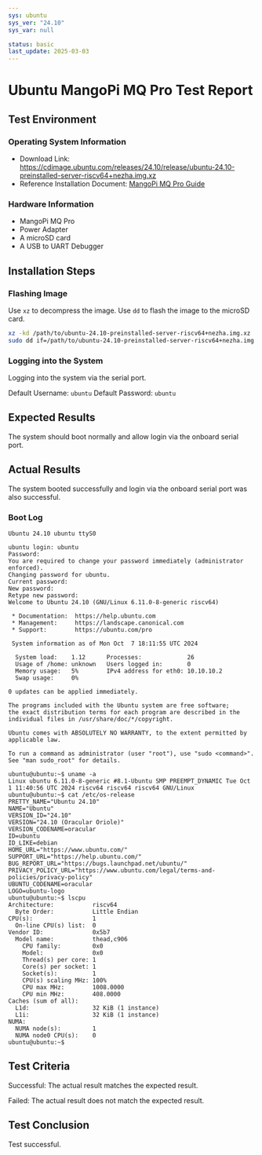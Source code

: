 ```yaml
---
sys: ubuntu
sys_ver: "24.10"
sys_var: null

status: basic
last_update: 2025-03-03
---
```


# Ubuntu MangoPi MQ Pro Test Report

## Test Environment

### Operating System Information

- Download Link: https://cdimage.ubuntu.com/releases/24.10/release/ubuntu-24.10-preinstalled-server-riscv64+nezha.img.xz
- Reference Installation Document: [MangoPi MQ Pro Guide](https://mangopi.org/mqpro)

### Hardware Information

- MangoPi MQ Pro
- Power Adapter
- A microSD card
- A USB to UART Debugger

## Installation Steps

### Flashing Image

Use `xz` to decompress the image.
Use `dd` to flash the image to the microSD card.

```bash
xz -kd /path/to/ubuntu-24.10-preinstalled-server-riscv64+nezha.img.xz
sudo dd if=/path/to/ubuntu-24.10-preinstalled-server-riscv64+nezha.img of=/dev/your_device bs=1M status=progress
```

### Logging into the System

Logging into the system via the serial port.

Default Username: `ubuntu`
Default Password: `ubuntu`

## Expected Results

The system should boot normally and allow login via the onboard serial port.

## Actual Results

The system booted successfully and login via the onboard serial port was also successful.

### Boot Log

```log
Ubuntu 24.10 ubuntu ttyS0

ubuntu login: ubuntu
Password: 
You are required to change your password immediately (administrator enforced).
Changing password for ubuntu.
Current password: 
New password: 
Retype new password: 
Welcome to Ubuntu 24.10 (GNU/Linux 6.11.0-8-generic riscv64)

 * Documentation:  https://help.ubuntu.com
 * Management:     https://landscape.canonical.com
 * Support:        https://ubuntu.com/pro

 System information as of Mon Oct  7 18:11:55 UTC 2024

  System load:    1.12      Processes:             26
  Usage of /home: unknown   Users logged in:       0
  Memory usage:   5%        IPv4 address for eth0: 10.10.10.2
  Swap usage:     0%

0 updates can be applied immediately.

The programs included with the Ubuntu system are free software;
the exact distribution terms for each program are described in the
individual files in /usr/share/doc/*/copyright.

Ubuntu comes with ABSOLUTELY NO WARRANTY, to the extent permitted by
applicable law.

To run a command as administrator (user "root"), use "sudo <command>".
See "man sudo_root" for details.

ubuntu@ubuntu:~$ uname -a
Linux ubuntu 6.11.0-8-generic #8.1-Ubuntu SMP PREEMPT_DYNAMIC Tue Oct  1 11:40:56 UTC 2024 riscv64 riscv64 riscv64 GNU/Linux
ubuntu@ubuntu:~$ cat /etc/os-release 
PRETTY_NAME="Ubuntu 24.10"
NAME="Ubuntu"
VERSION_ID="24.10"
VERSION="24.10 (Oracular Oriole)"
VERSION_CODENAME=oracular
ID=ubuntu
ID_LIKE=debian
HOME_URL="https://www.ubuntu.com/"
SUPPORT_URL="https://help.ubuntu.com/"
BUG_REPORT_URL="https://bugs.launchpad.net/ubuntu/"
PRIVACY_POLICY_URL="https://www.ubuntu.com/legal/terms-and-policies/privacy-policy"
UBUNTU_CODENAME=oracular
LOGO=ubuntu-logo
ubuntu@ubuntu:~$ lscpu
Architecture:           riscv64
  Byte Order:           Little Endian
CPU(s):                 1
  On-line CPU(s) list:  0
Vendor ID:              0x5b7
  Model name:           thead,c906
    CPU family:         0x0
    Model:              0x0
    Thread(s) per core: 1
    Core(s) per socket: 1
    Socket(s):          1
    CPU(s) scaling MHz: 100%
    CPU max MHz:        1008.0000
    CPU min MHz:        408.0000
Caches (sum of all):    
  L1d:                  32 KiB (1 instance)
  L1i:                  32 KiB (1 instance)
NUMA:                   
  NUMA node(s):         1
  NUMA node0 CPU(s):    0
ubuntu@ubuntu:~$ 

```

## Test Criteria

Successful: The actual result matches the expected result.

Failed: The actual result does not match the expected result.

## Test Conclusion

Test successful.